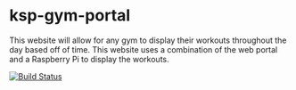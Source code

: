 # ksp-gym-portal
This website will allow for any gym to display their workouts throughout the day based off of time. This website uses a combination of the web portal and a Raspberry Pi to display the workouts. 

[![Build Status](https://dev.azure.com/ameierkspit/kspgymportal/_apis/build/status/kspgymportal-all-branches-build-validation?branchName=master&jobName=Agent%20job%201)](https://dev.azure.com/ameierkspit/kspgymportal/_build/latest?definitionId=10&branchName=master)
